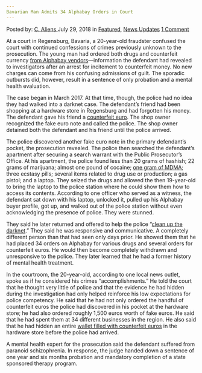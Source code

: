 ```yaml
---
Bavarian Man Admits 34 Alphabay Orders in Court
---
```

<article class="post-listing post-26438 post type-post status-publish format-standard has-post-thumbnail hentry 
category-news-updates tag-4689 tag-admits tag-alphabay tag-bavarian tag-court tag-man tag-orders">
<div class="post-inner">
<span>Posted by: <a href="https://www.deepdotweb.com/author/caliens/" title="">C. Aliens </a></span>
<span>July 29, 2018</span>
<span>in <a href="https://www.deepdotweb.com/category/deepdot-news/" rel="category tag">Featured</a>, <a href="https://www.deepdotweb.com/category/news-updates/" rel="category tag">News Updates</a></span>
<span><a href="https://www.deepdotweb.com/2018/07/29/bavarian-man-admits-34-alphabay-orders-in-court/#comments">1 Comment</a></span>


<p>At a court in Regensburg, Bavaria, a 20-year-old fraudster confused the court with continued confessions of crimes previously unknown to the prosecution. The young man had ordered both drugs and counterfeit currency <a href="https://www.deepdotweb.com/marketplace-directory/listing/alphabay">from Alphabay vendors</a>—information the defendant had revealed to investigators after an arrest for incitement to counterfeit money. No new charges can come from his confusing admissions of guilt. The sporadic outbursts did, however, result in a sentence of only probation and a mental health evaluation.</p>
<p>The case began in March 2017. At that time, though, the police had no idea they had walked into a darknet case. The defendant&#8217;s friend had been shopping at a hardware store in Regensburg and had forgotten his money. The defendant gave his friend a <a href="https://www.deepdotweb.com/tag/counterfeit/">counterfeit euro</a>. The shop owner recognized the fake euro note and called the police. The shop owner detained both the defendant and his friend until the police arrived.</p>
<p>The police discovered another fake euro note in the primary defendant&#8217;s pocket, the prosecution revealed. The police then searched the defendant&#8217;s apartment after securing a search warrant with the Public Prosecutor&#8217;s Office. At his apartment, the police found less than 20 grams of hashish; 22 grams of marijuana; almost one pound of cocaine; <a href="https://www.deepdotweb.com/tag/mdma/">one gram of MDMA</a>; three ecstasy pills; several items related to drug use or production; a gas pistol; and a laptop. They seized the drugs and allowed the then 19-year-old to bring the laptop to the police station where he could show them how to access its contents. According to one officer who served as a witness, the defendant sat down with his laptop, unlocked it, pulled up his Alphabay buyer profile, got up, and walked out of the police station without even acknowledging the presence of police. They were stunned.</p>
<p>They said he later returned and offered to help the police “<a href="https://www.mittelbayerische.de/region/regensburg-stadt-nachrichten/teenager-bestellte-falschgeld-im-darknet-21179-art1669255.html">clean up the darknet</a>.” They said he was responsive and communicative. A completely different person than that had seen only days prior. He showed them that he had placed 34 orders on Alphabay for various drugs and several orders for counterfeit euros. He would then become completely withdrawn and unresponsive to the police. They later learned that he had a former history of mental health treatment.</p>
<p>In the courtroom, the 20-year-old, according to one local news outlet, spoke as if he considered his crimes “accomplishments.” He told the court that he thought very little of police and that the evidence he had hidden during the investigation had only helped reinforce his low expectations for police competency. He said that he had not only ordered the handful of counterfeit euros the police had discovered in his pocket at the hardware store; he had also ordered roughly 1,500 euros worth of fake euros. He said that he had spent them at 34 different businesses in the region. He also said that he had hidden an entire <a href="https://www.deepdotweb.com/tag/counterfeit/">wallet filled with counterfeit euros</a> in the hardware store before the police had arrived.</p>
<p>A mental health expert for the prosecution said the defendant suffered from paranoid schizophrenia. In response, the judge handed down a sentence of one year and six months probation and mandatory completion of a state sponsored therapy program.</p>
</div>
<span style="display:none"><a href="https://www.deepdotweb.com/tag/34/" rel="tag">34</a> <a href="https://www.deepdotweb.com/tag/admits/" rel="tag">admits</a> <a href="https://www.deepdotweb.com/tag/alphabay/" rel="tag">alphabay</a> <a href="https://www.deepdotweb.com/tag/bavarian/" rel="tag">bavarian</a> <a href="https://www.deepdotweb.com/tag/court/" rel="tag">court</a> <a href="https://www.deepdotweb.com/tag/man/" rel="tag">man</a> <a href="https://www.deepdotweb.com/tag/orders/" rel="tag">orders</a></span> <span style="display:none" class="updated">2018-07-29</span>
<div style="display:none" class="vcard author" itemprop="author" itemscope itemtype="http://schema.org/Person"><strong class="fn" itemprop="name"><a href="https://www.deepdotweb.com/author/caliens/" title="Posts by C. Aliens" rel="author">C. Aliens</a></strong></div>
</div>
</article>

